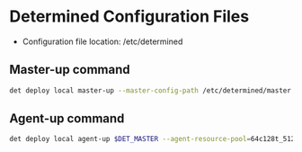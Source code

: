 # Determined Configuration Files

- Configuration file location: /etc/determined

## Master-up command

```bash
det deploy local master-up --master-config-path /etc/determined/master.yaml
```

## Agent-up command
```bash
det deploy local agent-up $DET_MASTER --agent-resource-pool=64c128t_512_3090
```
